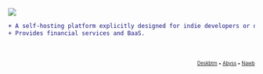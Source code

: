 <img src="https://user-images.githubusercontent.com/45007226/245068424-e84cd3f6-81b3-4905-a850-18b59479ba79.svg" />

```diff
+ A self-hosting platform explicitly designed for indie developers or open-source developers.
+ Provides financial services and BaaS.
```
</br>
</br>
<sub><sup>
<div align="end"><a href="https://github.com/deskbtm">Deskbtm</a> • <a href="https://github.com/deskbtm-abyss/abyss">Abyss</a>  • <a href="https://github.com/NawbExplorer/Nawb">Nawb</a></div>
</sup></sub>
